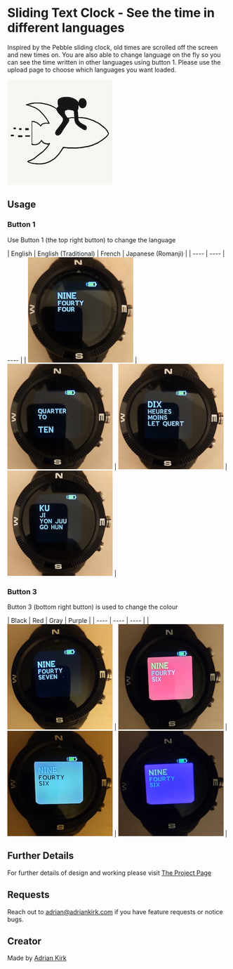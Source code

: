 # Sliding Text Clock - See the time in different languages

Inspired by the Pebble sliding clock, old times are scrolled off the screen and new times on. You are also able to change language on the fly so you can see the time written in other languages using button 1. Please use the upload page to choose which languages you want loaded.

![](app.png)

## Usage

### Button 1

Use Button 1 (the top right button) to change the language

|   English   |  English (Traditional)    |  French    | Japanese (Romanji) |
| ---- | ---- | ---- |
|   ![](./format-01.jpg)   | ![](format-02.jpg)     |  ![](format-03.jpg)    |![](format-04.jpg)    |

### Button 3
Button 3 (bottom right button) is used to change the colour

|  Black   |  Red    |  Gray    |  Purple    |
| ---- | ---- | ---- |
|   ![](./color-01.jpg) | ![](color-02.jpg) |  ![](color-03.jpg)   | ![](color-04.jpg)   |

## Further Details

For further details of design and working please visit [The Project Page](https://www.notion.so/adrianwkirk/Sliding-Text-Clock-a8fe556f03624a619656ddbc4f36f41b)

## Requests

Reach out to adrian@adriankirk.com if you have feature requests or notice bugs.

## Creator

Made by [Adrian Kirk](mailto:adrian@adriankirk.com)
